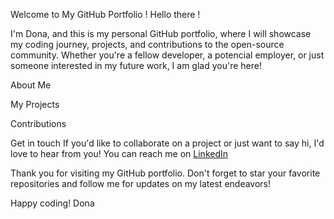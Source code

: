 Welcome to My GitHub Portfolio ! 
Hello there ! 

I'm Dona, and this is my personal GitHub portfolio, where I will showcase my coding journey, projects, and contributions to the open-source community. 
Whether you're a fellow developer, a potencial employer, or just someone interested in my future work, I am glad you're here!  

About Me

My Projects

Contributions

Get in touch
If you'd like to collaborate on a project or just want to say hi, I'd love to hear from you! You can reach me on [LinkedIn](www.linkedin.com/in/aldona-rozalska-7a70632a4)

Thank you for visiting my GitHub portfolio. Don't forget to star your favorite repositories and follow me for updates on my latest endeavors!

Happy coding!
Dona

<!---
AldonaRozalska/AldonaRozalska is a ✨ special ✨ repository because its `README.md` (this file) appears on your GitHub profile.
You can click the Preview link to take a look at your changes.
--->
